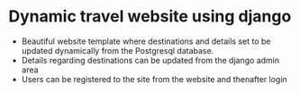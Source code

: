 # Dynamic travel website using django

- Beautiful website template where destinations and details set to be updated dynamically from the Postgresql database.
- Details regarding destinations can be updated from the django admin area
- Users can be registered to the site from the website and thenafter login

